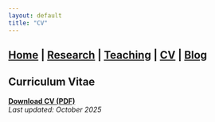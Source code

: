 ```yaml
---
layout: default
title: "CV"
---
```

## [Home](./index.md) | [Research](./research.md) | [Teaching](./teaching.md) | [CV](./cv.md) | [Blog](./misc.md)


## Curriculum Vitae

[**Download CV (PDF)**](files/Khanalizadeh_Zahra_CV.pdf)  
*Last updated: October 2025*

